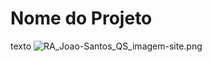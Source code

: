 # Nome do Projeto

texto
![RA_Joao-Santos_QS_imagem-site.png](./anexos_relatório\RA_Joao-Santos_QS_imagem-site.png)